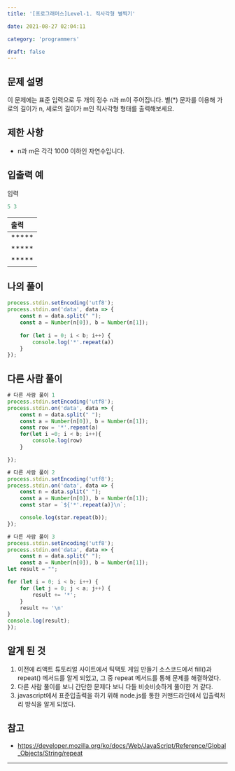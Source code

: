 ```yaml
---
title: '[프로그래머스]Level-1. 직사각형 별찍기'

date: 2021-08-27 02:04:11

category: 'programmers'

draft: false
---
```




## 문제 설명

이 문제에는 표준 입력으로 두 개의 정수 n과 m이 주어집니다.
별(*) 문자를 이용해 가로의 길이가 n, 세로의 길이가 m인 직사각형 형태를 출력해보세요.



## 제한 사항

* n과 m은 각각 1000 이하인 자연수입니다.

  

## 입출력 예

입력

```js
5 3
```

| 출력   |
| :----- |
| \***** |
| \***** |
| \***** |



## 나의 풀이

```javascript
process.stdin.setEncoding('utf8');
process.stdin.on('data', data => {
    const n = data.split(" ");
    const a = Number(n[0]), b = Number(n[1]);
    
    for (let i = 0; i < b; i++) {
        console.log('*'.repeat(a))
    }
});
```



## 다른 사람 풀이

```js
# 다른 사람 풀이 1
process.stdin.setEncoding('utf8');
process.stdin.on('data', data => {
    const n = data.split(" ");
    const a = Number(n[0]), b = Number(n[1]);
    const row = '*'.repeat(a)
    for(let i =0; i < b; i++){
        console.log(row)
    }

});

# 다른 사람 풀이 2
process.stdin.setEncoding('utf8');
process.stdin.on('data', data => {
    const n = data.split(" ");
    const a = Number(n[0]), b = Number(n[1]);
    const star = `${'*'.repeat(a)}\n`;

    console.log(star.repeat(b));
});

# 다른 사람 풀이 3
process.stdin.setEncoding('utf8');
process.stdin.on('data', data => {
    const n = data.split(" ");
    const a = Number(n[0]), b = Number(n[1]);
let result = "";

for (let i = 0; i < b; i++) {
    for (let j = 0; j < a; j++) {
        result += '*';
    }
    result += '\n'
}
console.log(result);
});
```



## 알게 된 것

1. 이전에 리액트 튜토리얼 사이트에서 틱택토 게임 만들기 소스코드에서 fill()과 repeat() 메서드를 알게 되었고, 그 중 repeat 메서드를 통해 문제를 해결하였다. 
2. 다른 사람 풀이를 보니 간단한 문제다 보니 다들 비슷비슷하게 풀이한 거 같다.
3. javascript에서 표준입출력을 하기 위해 node.js를 통한 커맨드라인에서 입출력처리 방식을 알게 되었다.


## 참고

* https://developer.mozilla.org/ko/docs/Web/JavaScript/Reference/Global_Objects/String/repeat


---
  